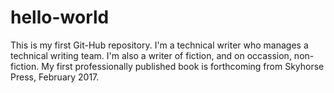 # hello-world
This is my first Git-Hub repository. 
I'm a technical writer who manages a technical writing team. I'm also a writer of fiction, and on occassion, non-fiction. My first professionally published book is forthcoming from Skyhorse Press, February 2017.
